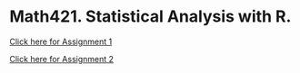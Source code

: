 # Math421. Statistical Analysis with R. 

[Click here for Assignment 1](Assignment1.html)

[Click here for Assignment 2](Assignment2.html)